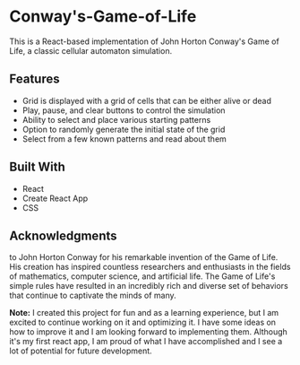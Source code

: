 # Conway's-Game-of-Life
This is a React-based implementation of John Horton Conway's Game of Life, a classic cellular automaton simulation.

## Features 
- Grid is displayed with a grid of cells that can be either alive or dead
- Play, pause, and clear buttons to control the simulation
- Ability to select and place various starting patterns
- Option to randomly generate the initial state of the grid
- Select from a few known patterns and read about them

## Built With 
- React
- Create React App
- CSS
## Acknowledgments
to John Horton Conway for his remarkable invention of the Game of Life. His creation has inspired countless researchers and enthusiasts in the fields of mathematics, computer science, and artificial life. The Game of Life's simple rules have resulted in an incredibly rich and diverse set of behaviors that continue to captivate the minds of many.

**Note:** I created this project for fun and as a learning experience, but I am excited to continue working on it and optimizing it. I have some ideas on how to improve it and I am looking forward to implementing them. Although it's my first react app, I am proud of what I have accomplished and I see a lot of potential for future development.
